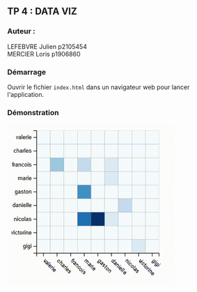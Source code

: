 ## TP 4 : DATA VIZ
### Auteur :   
LEFEBVRE Julien p2105454  
MERCIER Loris p1906860

### Démarrage
Ouvrir le fichier `index.html` dans un navigateur web pour lancer l'application.

### Démonstration
![Démonstration](./DemoViz.gif)

